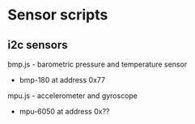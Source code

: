 # Sensor scripts

## i2c sensors

bmp.js - barometric pressure and temperature sensor
- bmp-180 at address 0x77

mpu.js - accelerometer and gyroscope
- mpu-6050 at address 0x??

